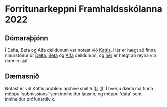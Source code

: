# Forritunarkeppni Framhaldsskólanna 2022

## Dómaraþjónn

Í Delta, Beta og Alfa deildunum var notast við [Kattis](http://www.kattis.com/). Hér er hægt að finna niðurstöður úr [Delta](https://keppnisforritun.is/wp-content/uploads/fk2022/delta2022.html), [Beta](https://keppnisforritun.is/wp-content/uploads/fk2022/beta2022.html) og [Alfa](https://keppnisforritun.is/wp-content/uploads/fk2022/alfa2022.html) deildunum, og [hér](https://iceland.kattis.com/) er hægt að reyna við dæmin sjálf.

## Dæmasnið

Notast er við Kattis problem archive sniðið ([0], [1]). Í hverju dæmi má finna möppu 'submissions'
sem inniheldur lausnir, og möppu 'data' sem inniheldur prófunartilvik.

[0]: https://icpc.io/problem-package-format/
[1]: https://github.com/Kattis/problemtools

